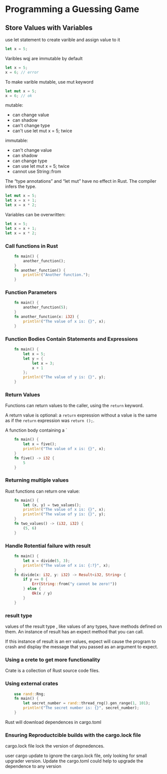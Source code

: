# Programming a Guessing Game

## Store Values with Variables

use let statement to create varible and assign value to it

```rust
let x = 5;
```

Varibles wqj are immutable by default

```rust
let x = 5;
x = 6; // error
```

To make varible mutable, use mut keyword

```rust
let mut x = 5;
x = 6; // ok
```

mutable:

* can change value
* can shadow
* can't change type
* can't use let mut x = 5; twice

immutable:

* can't change value
* can shadow
* can change type
* can use let mut x = 5; twice
* cannot use String::from

The “type annotations” and “let mut” have no effect in Rust. The compiler infers the type.

```rust
let mut x = 5;
let x = x + 1;
let x = x * 2;
```

Variables can be overwritten:

```rust
let x = 5;
let x = x + 1;
let x = x * 2;
```

### Call functions in Rust

```rust
    fn main() {
        another_function();
    }   
    fn another_function() {
        println!("Another function.");
    }
```

### Function Parameters

```rust
    fn main() {
        another_function(5);
    }   
    fn another_function(x: i32) {
        println!("The value of x is: {}", x);
    }
```

### Function Bodies Contain Statements and Expressions

```rust
    fn main() {
        let x = 5;
        let y = {
            let x = 3;
            x + 1
        };
        println!("The value of y is: {}", y);
    }
```

### Return Values

Functions can return values to the caller, using the `return` keyword.

A return value is optional: a `return` expression without a value is the same as if the `return` expression was `return ();`.

A function body containing a \`

```rust
    fn main() {
        let x = five();
        println!("The value of x is: {}", x);
    }
    fn five() -> i32 {
        5
    }
```

### Returning multiple values

Rust functions can return one value:

```rust
    fn main() {
        let (x, y) = two_values();
        println!("The value of x is: {}", x);
        println!("The value of y is: {}", y);
    }
    fn two_values() -> (i32, i32) {
        (5, 6)
    }
```

### Handle Rotential failure with result

```rust
    fn main() {
        let x = divide(5, 3);
        println!("The value of x is: {:?}", x);
    }
    fn divide(x: i32, y: i32) -> Result<i32, String> {
        if y == 0 {
            Err(String::from("y cannot be zero!"))
        } else {
            Ok(x / y)
        }
    }
```

### result type

values of the result type , like values of any types, have methods defined on them. An instance of result has an expect method that you can call.

If this instance of result is an err values, expect will cause the program to crash and display the message that you passed as an argument to expect.

### Using a crete to get more functionality

Crate is a collection of Rust source code files.

### Using external crates

```rust
    use rand::Rng;
    fn main() {
        let secret_number = rand::thread_rng().gen_range(1, 101);
        println!("The secret number is: {}", secret_number);
    }
```

Rust will download dependences in cargo.toml

### Ensuring Reproductcible builds with the cargo.lock file

cargo.lock file lock the version of depnedences.

user cargo update to ignore the cargo.lock file, only looking for small upgrader version. Update the cargo.toml could help to upgrade the dependence to any version
